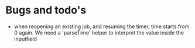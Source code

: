 # Bugs and todo's

* when reopening an existing job, and resuming the timer, time starts from 0 again. We need a 'parseTime' helper to interpret the value inside the inputfield
